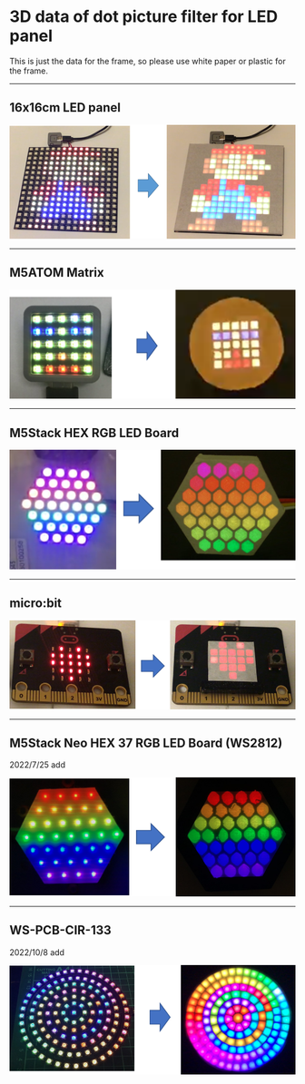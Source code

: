 # 3D data of dot picture filter for LED panel

This is just the data for the frame, so please use white paper or plastic for the frame.

***

## 16x16cm LED panel
<div align="left">
<img src="images/pic1.png" >
</div>

***  

## M5ATOM Matrix
<div align="left">
<img src="images/pic2.png" >
</div>

***
## M5Stack HEX RGB LED Board 
<div align="left">
<img src="images/pic3.png" >
</div>

***
## micro:bit
<div align="left">
<img src="images/pic4.png" >
</div>

***
## M5Stack Neo HEX 37 RGB LED Board (WS2812)
2022/7/25 add
<div align="left">
<img src="images/pic5.png" >
</div>

***
## WS-PCB-CIR-133
2022/10/8 add
<div align="left">
<img src="images/pic6.png" >
</div>
